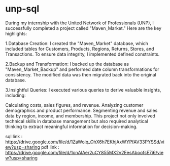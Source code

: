 # unp-sql

During my internship with the United Network of Professionals (UNP), I successfully completed a project called "Maven_Market." Here are the key highlights:

1.Database Creation: I created the "Maven_Market" database, which included tables for Customers, Products, Regions, Returns, Stores, and Transactions. To ensure data integrity, I implemented defined constraints.

2.Backup and Transformation: I backed up the database as "Maven_Market_Backup" and performed date column transformations for consistency. The modified data was then migrated back into the original database.

3.Insightful Queries: I executed various queries to derive valuable insights, including:

Calculating costs, sales figures, and revenue. Analyzing customer demographics and product performance. Segmenting revenue and sales data by region, income, and membership. This project not only involved technical skills in database management but also required analytical thinking to extract meaningful information for decision-making.

sql link : https://drive.google.com/file/d/1ZaWoiq_OhX6h7EKhjAxWYPfAV33PYSSd/view?usp=sharing
pdf link : https://drive.google.com/file/d/1onAlAer2uCY855MX2v2EesAboofsE7i6/view?usp=sharing
